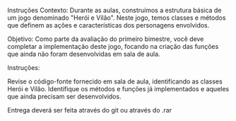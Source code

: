 Instruções
Contexto: Durante as aulas, construímos a estrutura básica de um jogo denominado "Herói e Vilão". Neste jogo, temos classes e métodos que definem as ações e características dos personagens envolvidos.

Objetivo: Como parte da avaliação do primeiro bimestre, você deve completar a implementação deste jogo, focando na criação das funções que ainda não foram desenvolvidas em sala de aula.

Instruções:

Revise o código-fonte fornecido em sala de aula, identificando as classes Herói e Vilão.
Identifique os métodos e funções já implementados e aqueles que ainda precisam ser desenvolvidos.

Entrega deverá ser feita através do git ou através do .rar 
